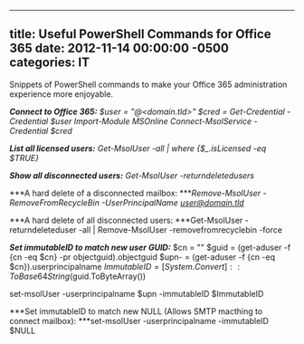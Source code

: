 ﻿---

title:  Useful PowerShell Commands for Office 365
date:   2012-11-14 00:00:00 -0500
categories: IT
---






Snippets of PowerShell commands to make your Office 365 administration experience more enjoyable.

***Connect to Office 365:***
<em>$user = "<MSOL-Admin>@<domain.tld>"
$cred = Get-Credential -Credential $user
Import-Module MSOnline
Connect-MsolService -Credential $cred
</em>

***List all licensed users:***
<em>Get-MsolUser -all | where {$_.isLicensed -eq $TRUE}</em>

***Show all disconnected users:***
<em>Get-MsolUser -returndeletedusers</em>

***A hard delete of a disconnected mailbox:
***<em>Remove-MsolUser -RemoveFromRecycleBin -UserPrincipalName user@domain.tld</em>

***A hard delete of all disconnected users:
***Get-MsolUser -returndeleteduser -all | Remove-MsolUser -removefromrecyclebin -force

***Set immutableID to match new user GUID:***
$cn = "<username>"
$guid = (get-aduser -f {cn -eq $cn} -pr objectguid).objectguid
$upn-  = (get-aduser -f {cn -eq $cn}).userprincipalname
$ImmutableID = [System.Convert]::ToBase64String($guid.ToByteArray())

set-msolUser -userprincipalname $upn -immutableID $ImmutableID

***Set immutableID to match new NULL (Allows SMTP macthing to connect mailbox):
***set-msolUser -userprincipalname <userprincipalname> -immutableID $NULL


